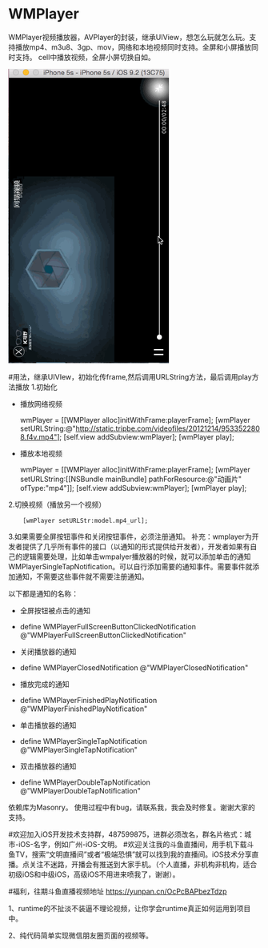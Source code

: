 # WMPlayer
WMPlayer视频播放器，AVPlayer的封装，继承UIView，想怎么玩就怎么玩。支持播放mp4、m3u8、3gp、mov，网络和本地视频同时支持。全屏和小屏播放同时支持。
cell中播放视频，全屏小屏切换自如。

![image](https://github.com/zhengwenming/WMPlayer/blob/master/WMPlayer/Resource/WMPlayer.gif)   

#用法，继承UIVIew，初始化传frame,然后调用URLString方法，最后调用play方法播放
1.初始化

* 播放网络视频

    wmPlayer = [[WMPlayer alloc]initWithFrame:playerFrame];
    [wmPlayer setURLString:@"http://static.tripbe.com/videofiles/20121214/9533522808.f4v.mp4"];
    [self.view addSubview:wmPlayer];
    [wmPlayer play];

* 播放本地视频

    wmPlayer = [[WMPlayer alloc]initWithFrame:playerFrame];
    [wmPlayer setURLString:[[NSBundle mainBundle] pathForResource:@"动画片" ofType:"mp4"]];
    [self.view addSubview:wmPlayer];
    [wmPlayer play]; 
    
    
2.切换视频（播放另一个视频）

        [wmPlayer setURLStr:model.mp4_url];
       

3.如果需要全屏按钮事件和关闭按钮事件，必须注册通知。
补充：wmplayer为开发者提供了几乎所有事件的接口（以通知的形式提供给开发者），开发者如果有自己的逻辑需要处理，比如单击wmpalyer播放器的时候，就可以添加单击的通知WMPlayerSingleTapNotification。可以自行添加需要的通知事件。需要事件就添加通知，不需要这些事件就不需要注册通知。

以下都是通知的名称：


 *  全屏按钮被点击的通知
* define WMPlayerFullScreenButtonClickedNotification @"WMPlayerFullScreenButtonClickedNotification"


 *  关闭播放器的通知
* define WMPlayerClosedNotification @"WMPlayerClosedNotification"


 *  播放完成的通知
* define WMPlayerFinishedPlayNotification @"WMPlayerFinishedPlayNotification"


 *  单击播放器的通知
* define WMPlayerSingleTapNotification @"WMPlayerSingleTapNotification"


 *  双击播放器的通知
 * define WMPlayerDoubleTapNotification @"WMPlayerDoubleTapNotification"


依赖库为Masonry。
使用过程中有bug，请联系我，我会及时修复。谢谢大家的支持。

#欢迎加入iOS开发技术支持群，487599875，进群必须改名，群名片格式：城市-iOS-名字，例如广州-iOS-文明。
#欢迎关注我的斗鱼直播间，用手机下载斗鱼TV，搜索“文明直播间”或者“极端恐惧”就可以找到我的直播间。iOS技术分享直播。点关注不迷路，开播会有推送到大家手机。（个人直播，非机构非机构，适合初级iOS和中级iOS，高级iOS不用进来喷我了，谢谢）。
 
#福利，往期斗鱼直播视频地址  https://yunpan.cn/OcPcBAPbezTdzp

1、runtime的不扯淡不装逼不理论视频，让你学会runtime真正如何运用到项目中。

2、纯代码简单实现微信朋友圈页面的视频等。

